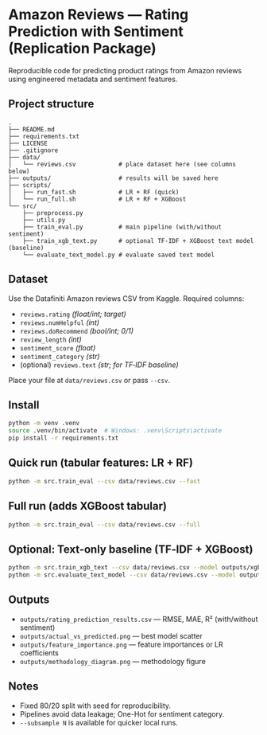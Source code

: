 # Amazon Reviews — Rating Prediction with Sentiment (Replication Package)

Reproducible code for predicting product ratings from Amazon reviews using engineered metadata and sentiment features.

## Project structure
```
.
├── README.md
├── requirements.txt
├── LICENSE
├── .gitignore
├── data/
│   └── reviews.csv            # place dataset here (see columns below)
├── outputs/                   # results will be saved here
├── scripts/
│   ├── run_fast.sh            # LR + RF (quick)
│   └── run_full.sh            # LR + RF + XGBoost
└── src/
    ├── preprocess.py
    ├── utils.py
    ├── train_eval.py          # main pipeline (with/without sentiment)
    ├── train_xgb_text.py      # optional TF‑IDF + XGBoost text model (baseline)
    └── evaluate_text_model.py # evaluate saved text model
```

## Dataset
Use the Datafiniti Amazon reviews CSV from Kaggle. Required columns:
- `reviews.rating` *(float/int; target)*
- `reviews.numHelpful` *(int)*
- `reviews.doRecommend` *(bool/int; 0/1)*
- `review_length` *(int)*
- `sentiment_score` *(float)*
- `sentiment_category` *(str)*
- (optional) `reviews.text` *(str; for TF‑IDF baseline)*

Place your file at `data/reviews.csv` or pass `--csv`.

## Install
```bash
python -m venv .venv
source .venv/bin/activate  # Windows: .venv\Scripts\activate
pip install -r requirements.txt
```

## Quick run (tabular features: LR + RF)
```bash
python -m src.train_eval --csv data/reviews.csv --fast
```

## Full run (adds XGBoost tabular)
```bash
python -m src.train_eval --csv data/reviews.csv --full
```

## Optional: Text-only baseline (TF‑IDF + XGBoost)
```bash
python -m src.train_xgb_text --csv data/reviews.csv --model outputs/xgb_text.pkl
python -m src.evaluate_text_model --csv data/reviews.csv --model outputs/xgb_text.pkl
```

## Outputs
- `outputs/rating_prediction_results.csv` — RMSE, MAE, R² (with/without sentiment)
- `outputs/actual_vs_predicted.png` — best model scatter
- `outputs/feature_importance.png` — feature importances or LR coefficients
- `outputs/methodology_diagram.png` — methodology figure

## Notes
- Fixed 80/20 split with seed for reproducibility.
- Pipelines avoid data leakage; One-Hot for sentiment category.
- `--subsample N` is available for quicker local runs.

